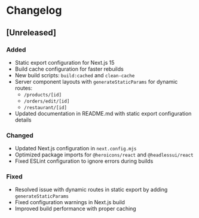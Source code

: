# Changelog

## [Unreleased]

### Added

- Static export configuration for Next.js 15
- Build cache configuration for faster rebuilds
- New build scripts: `build:cached` and `clean-cache`
- Server component layouts with `generateStaticParams` for dynamic routes:
  - `/products/[id]`
  - `/orders/edit/[id]`
  - `/restaurant/[id]`
- Updated documentation in README.md with static export configuration details

### Changed

- Updated Next.js configuration in `next.config.mjs`
- Optimized package imports for `@heroicons/react` and `@headlessui/react`
- Fixed ESLint configuration to ignore errors during builds

### Fixed

- Resolved issue with dynamic routes in static export by adding `generateStaticParams`
- Fixed configuration warnings in Next.js build
- Improved build performance with proper caching
